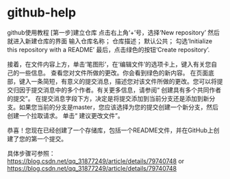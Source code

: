 # github-help
github使用教程
[第一步]建立仓库
点击右上角‘+’号，选择‘New repository’
然后就进入新建仓库的界面
输入仓库名称；
仓库描述；
默认公共；
勾选‘Initialize this repository with a README’
最后，点击绿色的按钮‘Create repository’.

接着，在文件内容上方，单击‘笔图形’，在‘编辑文件’的选项卡上，键入有关您自己的一些信息。
查看您对文件所做的更改。你会看到绿色的新内容。
在页面底部，键入一条简短，有意义的提交消息，描述您对该文件所做的更改。您可以将提交归因于提交消息中的多个作者。有关更多信息，请参阅“ 创建具有多个共同作者的提交”。
在提交消息字段下方，决定是将提交添加到当前分支还是添加到新分支。如果您当前的分支是master，您应该选择为您的提交创建一个新分支，然后创建一个拉取请求。
单击“ 建议更改文件”。

恭喜！您现在已经创建了一个存储库，包括一个README文件，并在GitHub上创建了您的第一个提交。

具体步骤可参照：https://blog.csdn.net/qq_31877249/article/details/79740748 or https://blog.csdn.net/qq_31877249/article/details/79740748
